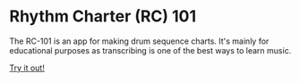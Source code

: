 # Rhythm Charter (RC) 101

The RC-101 is an app for making drum sequence charts. It's mainly for educational purposes as transcribing is one of the best ways to learn music.

[Try it out!](https://rc101.vercel.app/)
